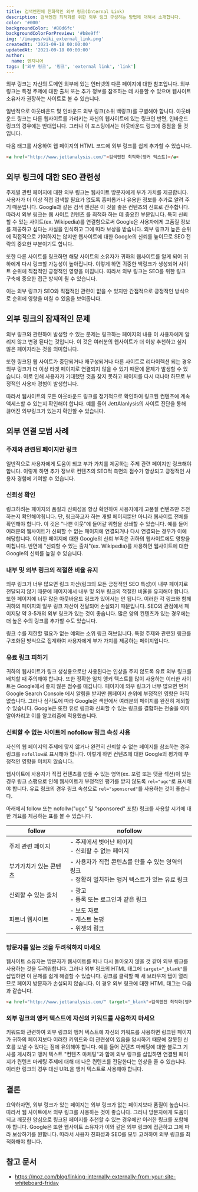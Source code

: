 ```yaml
---
title: 검색엔진에 친화적인 외부 링크(Internal Link)
description: 검색엔진 최적화를 위한 외부 링크 구성하는 방법에 대해서 소개합니다.
color: '#000'
backgroundColor: '#80d6fc'
backgroundColorForPreview: '#b8e9ff'
img: '/images/wiki_external_link.png'
createdAt: '2021-09-18 00:00:00'
updatedAt: '2021-09-18 00:00:00'
author:
  name: 엔지니어
tags: ['외부 링크', '링크', 'external link', 'link']
---
```


외부 링크는 자신의 도메인 외부에 있는 인터넷의 다른 페이지에 대한 참조입니다. 외부 링크는 특정 주제에 대한 출처 또는 추가 정보를 참조하는 데 사용할 수 있으며 웹사이트 소유자가 권장하는 사이트로 볼 수 있습니다.

<!--more-->

일반적으로 아웃바운드 및 인바운드 외부 링크(소위 <nuxt-link to="/blog/backlink">백링크</nuxt-link>)를 구별해야 합니다. 아웃바운드 링크는 다른 웹사이트를 가리키는 자신의 웹사이트에 있는 링크인 반면, 인바운드 링크의 경우에는 반대입니다. 그러나 이 포스팅에서는 아웃바운드 링크에 중점을 둘 것입니다.

다음 태그를 사용하여 웹 페이지의 HTML 코드에 외부 링크를 쉽게 추가할 수 있습니다.

```html
<a href="http://www.jettanalysis.com/">검색엔진 최적화(앵커 텍스트)</a>
```

## 외부 링크에 대한 SEO 관련성

주제별 관련 페이지에 대한 외부 링크는 웹사이트 방문자에게 부가 가치를 제공합니다. 사용자가 더 이상 직접 검색할 필요가 없도록 흥미롭거나 유용한 정보를 추가로 알려 주기 때문입니다. Google과 같은 검색 엔진은 이 것을 좋은 컨텐츠의 신호로 간주합니다. 따라서 외부 링크는 웹 사이트 컨텐츠 를 최적화 하는 데 중요한 부분입니다. 특히 신뢰할 수 있는 사이트(ex. Wikipedia)를 연결함으로써 Google은 사용자에게 고품질 정보를 제공하고 싶다는 사실을 인식하고 그에 따라 보상을 받습니다. 외부 링크가 높은 순위에 직접적으로 기여하지는 않지만 웹사이트에 대한 Google의 신뢰를 높이므로 SEO 전략의 중요한 부분이기도 합니다.

<simple-diagnosis title='외부 링크 SEO 진단하기' description='검색엔진 최적화를 위한 외부 링크를 진단해보세요.'></simple-diagnosis>

또한 다른 사이트를 링크하면 해당 사이트의 소유자가 귀하의 웹사이트를 알게 되어 귀하에게 다시 링크할 가능성이 높아집니다. 이렇게 하면 귀중한 백링크가 생성되어 사이트 순위에 직접적인 긍정적인 영향을 미칩니다. 따라서 외부 링크는 SEO를 위한 링크 구축에 중요한 접근 방식이 될 수 있습니다.

이는 외부 링크가 SEO와 직접적인 관련이 없을 수 있지만 간접적으로 긍정적인 방식으로 순위에 영향을 미칠 수 있음을 보여줍니다.

## 외부 링크의 잠재적인 문제

외부 링크와 관련하여 발생할 수 있는 문제는 링크하는 페이지의 내용 이 사용자에게 알리지 않고 변경 된다는 것입니다. 이 것은 여러분의 웹사이트가 더 이상 추천하고 싶지 않은 페이지라는 것을 의미합니다.

또한 링크된 웹 사이트가 중단되거나 재구성되거나 다른 사이트로 리다이렉션 되는 경우 외부 링크가 더 이상 타겟 페이지로 연결되지 않을 수 있기 때문에 문제가 발생할 수 있습니다. 이로 인해 사용자가 기대했던 것을 찾지 못하고 페이지를 다시 떠나야 하므로 부정적인 사용자 경험이 발생합니다.

따라서 웹사이트의 모든 아웃바운드 링크를 정기적으로 확인하여 링크된 컨텐츠에 계속 액세스할 수 있는지 확인해야 합니다. 예를 들어 JettAlanlysis의 사이트 진단을 통해 끊어진 외부링크가 있는지 확인할 수 있습니다.

## 외부 연결 모범 사례

### 주제와 관련된 페이지만 링크

일반적으로 사용자에게 도움이 되고 부가 가치를 제공하는 주제 관련 페이지만 링크해야 합니다. 이렇게 하면 추가 정보로 컨텐츠의 SEO적 측면의 점수가 향상되고 긍정적인 사용자 경험에 기여할 수 있습니다.

### 신뢰성 확인

링크하려는 페이지의 품질과 신뢰성을 항상 확인하여 사용자에게 고품질 컨텐츠만 추천하는지 확인해야힙니다. 단, 링크하고자 하는 개별 페이지뿐만 아니라 웹사이트 전체를 확인해야 합니다. 이 것은 "나쁜 이웃"에 들어갈 위험을 상쇄할 수 있습니다. 예를 들어 여러분의 웹사이트가 신뢰할 수 없는 페이지에 연결되거나 다시 연결되는 경우가 이에 해당합니다. 이러한 페이지에 대한 Google의 신뢰 부족은 귀하의 웹사이트에도 영향을 미칩니다. 반면에 "신뢰할 수 있는 출처"(ex. Wikipedia)를 사용하면 웹사이트에 대한 Google의 신뢰를 높일 수 있습니다.

### 내부 및 외부 링크의 적절한 비율 유지

외부 링크가 너무 많으면 링크 자산(링크의 모든 긍정적인 SEO 특성)이 내부 페이지로 전달되지 않기 때문에 페이지에서 내부 및 외부 링크의 적절한 비율을 유지해야 합니다. 또한 페이지에 너무 많은 아웃바운드 링크가 있어서는 안 됩니다. 이러한 각 링크와 함께 귀하의 페이지의 일부 링크 자산이 전달되어 손실되기 때문입니다. SEO의 관점에서 페이지당 약 3-5개의 외부 링크가 있는 것이 좋습니다. 많은 양의 컨텐츠가 있는 경우에는 더 높은 수의 링크를 추가할 수도 있습니다.

링크 수를 제한할 필요가 없는 예외는 소위 링크 허브입니다. 특정 주제와 관련된 링크를 구조화된 방식으로 집계하여 사용자에게 부가 가치를 제공하는 페이지입니다.

### 유료 링크 피하기

귀하의 웹사이트가 링크 생성용으로만 사용된다는 인상을 주지 않도록 유료 외부 링크를 배치할 때 주의해야 합니다. 또한 정확한 일치 앵커 텍스트를 많이 사용하는 이러한 사이트는 Google에서 좋지 않은 점수를 매깁니다. 페이지에 외부 링크가 너무 많으면 먼저 Google Search Console 에서 알림을 받지만 웹페이지 순위에 부정적인 영향은 아직 없습니다. 그러나 심각도에 따라 Google은 색인에서 여러분의 페이지를 완전히 제외할 수 있습니다. Google은 또한 유료 링크와 신뢰할 수 있는 링크를 결합하는 전술을 이미 알아차리고 이를 알고리즘에 적용했습니다.

### 신뢰할 수 없는 사이트에 nofollow 링크 속성 사용

자신의 웹 페이지의 주제에 맞지 않거나 완전히 신뢰할 수 없는 페이지를 참조하는 경우 링크를 `nofollow`로 표시해야 합니다. 이렇게 하면 컨텐츠에 대한 Google의 평가에 부정적인 영향을 미치지 않습니다.

웹사이트에 사용자가 직접 컨텐츠를 만들 수 있는 영역(ex. 포럼 또는 댓글 섹션)이 있는 경우 링크 스팸으로 인해 웹사이트가 부정적인 평가를 받지 않도록 `rel="ugc"`로 표시해야 합니다. 유료 링크의 경우 링크 속성으로 `rel="sponsored"`를 사용하는 것이 좋습니다.

아래에서 follow 또는 nofollw("ugc" 및 "sponsored" 포함) 링크를 사용할 시기에 대한 개요를 제공하는 표를 볼 수 있습니다.

| follow | nofollow |
| --- | --- |
| 주제 관련 페이지 | - 주제에서 벗어난 페이지<br>- 신뢰할 수 없는 페이지 |
| 부가가치가 있는 콘텐츠 | - 사용자가 직접 콘텐츠를 만들 수 있는 영역의 링크<br>- 정확히 일치하는 앵커 텍스트가 있는 유료 링크 |
| 신뢰할 수 있는 출처 | - 광고<br>- 등록 또는 로그인과 같은 링크 |
| 파트너 웹사이트 | - 보도 자료<br>- 게스트 논평<br>- 위젯의 링크 |

### 방문자를 잃는 것을 두려워하지 마세요

웹사이트 소유자는 방문자가 웹사이트를 떠나 다시 돌아오지 않을 것 같아 외부 링크를 사용하는 것을 두려워합니다. 그러나 외부 링크의 HTML 태그에 `target="_blank"`를 삽입하면 이 문제를 쉽게 해결할 수 있습니다. 링크를 클릭할 때 새 브라우저 탭이 열리므로 페이지 방문자가 손실되지 않습니다. 이 경우 외부 링크에 대한 HTML 태그는 다음과 같습니다.

```html
<a href="http://www.jettanalysis.com/" target="_blank">검색엔진 최적화(앵커 텍스트)</a>
```

### 외부 링크의 앵커 텍스트에 자신의 키워드를 사용하지 마세요

키워드와 관련하여 외부 링크의 앵커 텍스트에 자신의 키워드를 사용하면 링크된 페이지가 귀하의 페이지보다 이러한 키워드와 더 관련성이 있음을 암시하기 때문에 잘못된 신호를 보낼 수 있다는 점에 유의해야 합니다. 예를 들어 컨텐츠 마케팅에 대한 블로그 기사를 게시하고 앵커 텍스트 "컨텐츠 마케팅"과 함께 외부 링크를 삽입하면 연결된 페이지가 컨텐츠 마케팅 주제에 대해 더 나은 컨텐츠를 전달한다는 인상을 줄 수 있습니다. 이러한 링크의 경우 대신 URL을 앵커 텍스트로 사용해야 합니다.

## 결론

요약하자면, 외부 링크가 있는 페이지는 외부 링크가 없는 페이지보다 품질이 높습니다. 따라서 웹 사이트에서 외부 링크를 사용하는 것이 좋습니다. 그러나 방문자에게 도움이 되고 깨끗한 양심으로 링크된 페이지를 추천할 수 있는 경우에만 이러한 링크를 포함해야 합니다. Google은 또한 웹사이트 소유자가 이와 같은 외부 링크에 접근하고 그에 따라 보상하기를 원합니다. 따라서 사용자 친화성과 SEO를 모두 고려하여 외부 링크를 최적화해야 합니다.

## 참고 문서

- https://moz.com/blog/linking-internally-externally-from-your-site-whiteboard-friday
